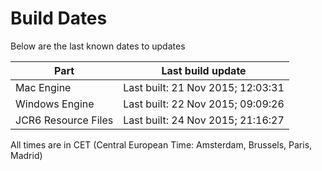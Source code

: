 # Build Dates

Below are the last known dates to updates

Part | Last build update
-----|-----
Mac Engine | Last built: 21 Nov 2015; 12:03:31
Windows Engine | Last built: 22 Nov 2015; 09:09:26
JCR6 Resource Files | Last built: 24 Nov 2015; 21:16:27
All times are in CET (Central European Time: Amsterdam, Brussels, Paris, Madrid)



